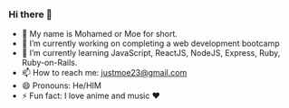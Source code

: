 ### Hi there 👋



- :man: My name is Mohamed or Moe for short.
- 🔭 I’m currently working on completing a web development bootcamp
- 🌱 I’m currently learning JavaScript, ReactJS, NodeJS, Express, Ruby, Ruby-on-Rails.
- 📫 How to reach me: justmoe23@gmail.com
- 😄 Pronouns: He/HIM
- ⚡ Fun fact: I love anime and music ❤️


